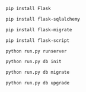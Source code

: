 ```bash
pip install Flask
```
```bash
pip install flask-sqlalchemy
```
```bash
pip install flask-migrate
```
```bash
pip install flask-script
```
```bash
python run.py runserver
```
```bash
python run.py db init
```
```bash
python run.py db migrate
```
```bash
python run.py db upgrade
```








